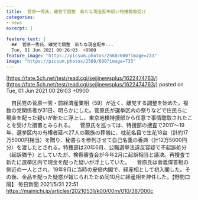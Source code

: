 ```yaml
---
title:  菅原一秀氏、離党で調整　新たな現金配布疑い特捜聴取受け  
categories:
- news
excerpt: |
  
feature_text: |
  ##  菅原一秀氏、離党で調整　新たな現金配布...
  Tue, 01 Jun 2021 00:26:03  +0900
feature_image: "https://picsum.photos/2560/600?image=733"
image: "https://picsum.photos/2560/600?image=733"
---
```


[https://fate.5ch.net/test/read.cgi/seijinewsplus/1622474763/](https://fate.5ch.net/test/read.cgi/seijinewsplus/1622474763/)
posted on Tue, 01 Jun 2021 00:26:03  +0900

<!--more-->

　自民党の菅原一秀・前経済産業相（59）が近く、離党する調整を始めた。複数の党関係者が31日、明らかにした。菅原氏が選挙区内の祭りなどで住民らに現金を配った疑いが新たに浮上し、東京地検特捜部から任意で事情聴取されたことを受けた措置とみられる。 　菅原氏を巡っては、特捜部の捜査で2017〜19年、選挙区内の有権者延べ27人の親族の葬儀に、枕花名目で生花18台（計約17万5000円相当）を贈り、秘書らを参列させて自己名義の香典（計12万5000円分）を渡したとされる。特捜部は20年6月、公職選挙法違反容疑で不起訴処分（起訴猶予）としていたが、検察審査会が今年2月に起訴相当と議決。再捜査で新たに選挙区内で現金を配った疑いが浮上していた。 　菅原氏は菅義偉首相の側近の一人とされ、19年9月に当時の安倍内閣で、経産相として初入閣した。その後、金品を配った疑惑が報じられたため同10月に経産相を辞任した。【野間口陽】 毎日新聞 2021/5/31 22:51 https://mainichi.jp/articles/20210531/k00/00m/010/387000c
